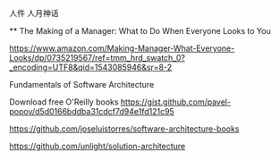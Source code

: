 人件
人月神话


**
The Making of a Manager: What to Do When Everyone Looks to You

https://www.amazon.com/Making-Manager-What-Everyone-Looks/dp/0735219567/ref=tmm_hrd_swatch_0?_encoding=UTF8&qid=1543085946&sr=8-2


Fundamentals of Software Architecture

Download free O'Reilly books
https://gist.github.com/pavel-popov/d5d0166bddba31cdcf7d94e1fd121c95

https://github.com/joseluistorres/software-architecture-books

https://github.com/unlight/solution-architecture
